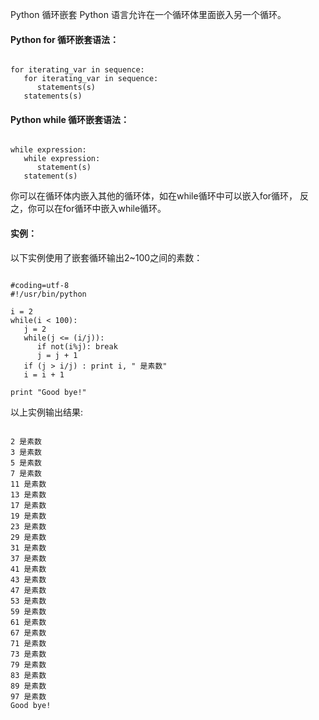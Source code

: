  Python 循环嵌套
 Python 语言允许在一个循环体里面嵌入另一个循环。

 

#### Python for 循环嵌套语法：



 
```

for iterating_var in sequence:
   for iterating_var in sequence:
      statements(s)
   statements(s)

```
 

#### Python while 循环嵌套语法：



 
```

while expression:
   while expression:
      statement(s)
   statement(s)

```
 你可以在循环体内嵌入其他的循环体，如在while循环中可以嵌入for循环， 反之，你可以在for循环中嵌入while循环。

 

#### 实例：



 以下实例使用了嵌套循环输出2~100之间的素数：

 
```

#coding=utf-8
#!/usr/bin/python

i = 2
while(i < 100):
   j = 2
   while(j <= (i/j)):
      if not(i%j): break
      j = j + 1
   if (j > i/j) : print i, " 是素数"
   i = i + 1

print "Good bye!"

```
 以上实例输出结果: 

 
```

2 是素数
3 是素数
5 是素数
7 是素数
11 是素数
13 是素数
17 是素数
19 是素数
23 是素数
29 是素数
31 是素数
37 是素数
41 是素数
43 是素数
47 是素数
53 是素数
59 是素数
61 是素数
67 是素数
71 是素数
73 是素数
79 是素数
83 是素数
89 是素数
97 是素数
Good bye!

```
 

